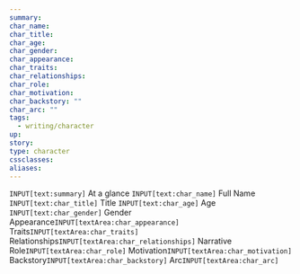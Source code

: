 ```yaml
---
summary:
char_name:
char_title:
char_age:
char_gender:
char_appearance:
char_traits:
char_relationships:
char_role:
char_motivation:
char_backstory: ""
char_arc: ""
tags:
  - writing/character
up:
story:
type: character
cssclasses:
aliases:
---
```


`INPUT[text:summary]` At a glance
`INPUT[text:char_name]` Full Name
`INPUT[text:char_title]` Title
`INPUT[text:char_age]` Age
`INPUT[text:char_gender]` Gender
 Appearance`INPUT[textArea:char_appearance]`
 Traits`INPUT[textArea:char_traits]`
Relationships`INPUT[textArea:char_relationships]`
Narrative Role`INPUT[textArea:char_role]`
Motivation`INPUT[textArea:char_motivation]`
Backstory`INPUT[textArea:char_backstory]`
Arc`INPUT[textArea:char_arc]`
